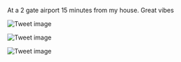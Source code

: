 At a 2 gate airport 15 minutes from my house. Great vibes


![Tweet image](/asset/crosspoast/F-K8GFJaAAA6tRs.jpg)

![Tweet image](/asset/crosspoast/F-K8HKOboAEn-VN.jpg)

![Tweet image](/asset/crosspoast/F-K8H6sa4AA_BgN.jpg)

